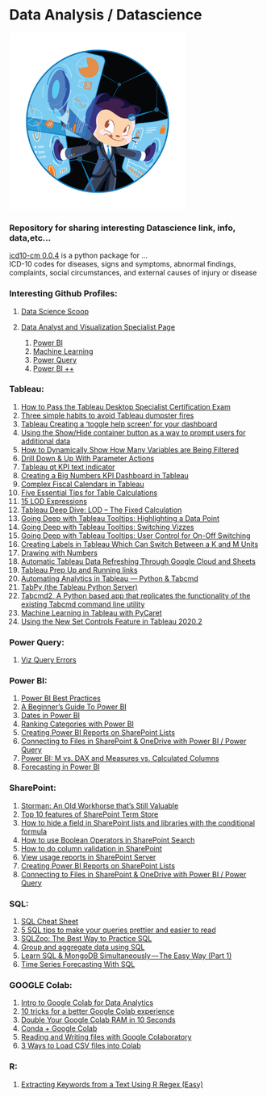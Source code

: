 # Data Analysis / Datascience 
<img src="https://github.com/Intel-89/other/blob/master/Repo_Resources/Octocat_DataScience.png" width="350">

### Repository for sharing interesting Datascience link, info, data,etc...

[icd10-cm 0.0.4](https://pypi.org/project/icd10-cm/) is a python package for ... \
ICD-10 codes for diseases, signs and symptoms, abnormal findings, complaints, social circumstances, and external causes of injury or disease


### Interesting Github Profiles:

1. [Data Science Scoop](https://github.com/datasciencescoop)

1. [Data Analyst and Visualization Specialist Page](https://github.com/NajiElKotob)
   1. [Power BI](https://github.com/NajiElKotob/Awesome-Power-BI)
   1. [Machine Learning](https://github.com/NajiElKotob/Awesome-ML)
   1. [Power Query](https://github.com/NajiElKotob/Awesome-PowerQuery)
   1. [Power BI ++](https://github.com/NajiElKotob/LetsTalkData)


### Tableau:

1. [How to Pass the Tableau Desktop Specialist Certification Exam](https://towardsdatascience.com/how-to-pass-the-tableau-desktop-specialist-certification-exam-bccb85b8e000?source=rss----7f60cf5620c9--tableau)
1. [Three simple habits to avoid Tableau dumpster fires](https://medium.com/@elliottstam/three-simple-habits-to-avoid-tableau-dumpster-fires-dd9c22af662c)
1. [Tableau Creating a ‘toggle help screen’ for your dashboard](https://datavis.blog/2019/03/10/show-hide-containers/)
1. [Using the Show/Hide container button as a way to prompt users for additional data](https://www.thedataschool.co.uk/janasobini-vetharuban/using-the-show-hide-container-button-as-a-way-to-prompt-users-for-additional-data/)
1. [How to Dynamically Show How Many Variables are Being Filtered](https://www.thedataschool.co.uk/tim-ryan/how-to-dynamically-show-how-many-variables-are-being-filtered/)
1. [Drill Down & Up With Parameter Actions](https://rosariogaunag.wordpress.com/2019/10/29/drill-down-up-with-parameter-actions/)
1. [Tableau qt KPI text indicator](https://tableaumagic.com/tableau-qt-kpi-text-indicator/)
1. [Creating a Big Numbers KPI Dashboard in Tableau](https://senturus.com/blog/creating-a-big-numbers-kpi-dashboard-in-tableau/)
1. [Complex Fiscal Calendars in Tableau](https://tableauandbehold.com/2016/08/15/complex-fiscal-calendars-in-tableau/)
1. [Five Essential Tips for Table Calculations](https://interworks.com/blog/2020/08/10/virtual-event-recap-five-essential-tips-for-table-calculations/)
1. [15 LOD Expressions](https://www.tableau.com/about/blog/LOD-expressions)
1. [Tableau Deep Dive: LOD – The Fixed Calculation](https://interworks.com/blog/rcurtis/2016/03/24/tableau-deep-dive-lod-fixed-calculation/)
1. [Going Deep with Tableau Tooltips: Highlighting a Data Point](https://interworks.com/blog/2020/08/20/going-deep-with-tableau-tooltips-highlighting-a-data-point/)
1. [Going Deep with Tableau Tooltips: Switching Vizzes](https://interworks.com/blog/2020/08/17/going-deep-with-tableau-tooltips-switching-vizzes/)
1. [Going Deep with Tableau Tooltips: User Control for On-Off Switching](https://interworks.com/blog/2020/09/04/going-deep-with-tableau-tooltips-user-control-for-on-off-switching/)
1. [Creating Labels in Tableau Which Can Switch Between a K and M Units](https://onenumber.biz/blog-1/2020/8/17/creating-labels-in-tableau-which-can-switch-between-a-k-or-m-label)
1. [Drawing with Numbers](http://drawingwithnumbers.artisart.org/creating-a-dynamic-range-parameter-in-tableau/)
1. [Automatic Tableau Data Refreshing Through Google Cloud and Sheets](https://towardsdatascience.com/automatic-tableau-data-refreshing-through-google-cloud-and-sheets-13aeb3962fd8?source=rss----7f60cf5620c9---4)
1. [Tableau Prep Up and Running links](https://preppindata.blogspot.com/2020/06/tableau-prep-up-and-running-links.html)
1. [Automating Analytics in Tableau — Python & Tabcmd](https://towardsdatascience.com/automating-analytics-in-tableau-5516e1e7134c)
1. [TabPy (the Tableau Python Server)](https://github.com/tableau/TabPy)
1. [Tabcmd2, A Python based app that replicates the functionality of the existing Tabcmd command line utility](https://github.com/tableau/tabcmd2)
1. [Machine Learning in Tableau with PyCaret](https://towardsdatascience.com/machine-learning-in-tableau-with-pycaret-166ffac9b22e?source=rss----7f60cf5620c9---4)
1. [Using the New Set Controls Feature in Tableau 2020.2](https://interworks.com/blog/2020/06/15/using-the-new-set-controls-feature-in-tableau-20202/)

### Power Query:

1. [Viz Query Errors](https://blog.crossjoin.co.uk/2014/12/22/viewing-error-messages-for-all-rows-in-power-query/)


### Power BI:

1. [Power BI Best Practices](https://medium.com/@nimaiahluwalia1998/power-bi-best-practices-667094d30af4)
1. [A Beginner’s Guide To Power BI](https://medium.com/beginners-guide-to-docker/a-beginners-guide-to-power-bi-1e95a727872)
1. [Dates in Power BI](https://medium.com/@dasShounak/test-your-internet-speed-through-the-command-line-2c486d9cca93)
1. [Ranking Categories with Power BI](https://towardsdatascience.com/ranking-categories-with-power-bi-846fbe88ced0?source=rss----7f60cf5620c9---4)
1. [Creating Power BI Reports on SharePoint Lists](https://www.abelsolutions.com/creating-power-bi-reports-sharepoint-lists/)
1. [Connecting to Files in SharePoint & OneDrive with Power BI / Power Query](https://www.poweredsolutions.co/2019/04/04/connecting-to-files-in-sharepoint-onedrive-with-power-bi-power-query/)
1. [Power BI: M vs. DAX and Measures vs. Calculated Columns](https://towardsdatascience.com/power-bi-m-vs-dax-vs-measures-4c77ae270790)
1. [Forecasting in Power BI](https://towardsdatascience.com/forecasting-in-power-bi-4cc0b3568443)


### SharePoint:

1. [Storman: An Old Workhorse that’s Still Valuable](https://sympmarc.com/2020/09/10/storman-an-old-workhorse-thats-still-valuable/)
1. [Top 10 features of SharePoint Term Store](https://sharepointmaven.com/top-10-features-sharepoint-term-store/)
1. [How to hide a field in SharePoint lists and libraries with the conditional formula](https://sharepointmaven.com/how-to-hide-a-field-in-sharepoint-lists-and-libraries-with-the-conditional-formula/)
1. [How to use Boolean Operators in SharePoint Search](https://sharepointmaven.com/how-to-use-boolean-operators-in-sharepoint-search/)
1. [How to do column validation in SharePoint](https://sharepointmaven.com/how-to-do-column-validation-in-sharepoint/)
1. [View usage reports in SharePoint Server](https://docs.microsoft.com/en-us/sharepoint/administration/view-usage-reports)
1. [Creating Power BI Reports on SharePoint Lists](https://www.abelsolutions.com/creating-power-bi-reports-sharepoint-lists/)
1. [Connecting to Files in SharePoint & OneDrive with Power BI / Power Query](https://www.poweredsolutions.co/2019/04/04/connecting-to-files-in-sharepoint-onedrive-with-power-bi-power-query/)


### SQL:

1. [SQL Cheat Sheet](https://towardsdatascience.com/sql-cheat-sheet-776f8e3189fa)
1. [5 SQL tips to make your queries prettier and easier to read](https://towardsdatascience.com/5-sql-tips-to-make-your-queries-prettier-and-easier-to-read-d9e3a543514f?source=rss----7f60cf5620c9---4)
1. [SQLZoo: The Best Way to Practice SQL](https://towardsdatascience.com/sqlzoo-the-best-way-to-practice-sql-66b7ccb1f17a?source=rss----7f60cf5620c9---4)
1. [Group and aggregate data using SQL](https://towardsdatascience.com/grouping-and-aggregating-data-using-sql-7ac85d654fe4)
1. [Learn SQL & MongoDB Simultaneously — The Easy Way (Part 1)](https://towardsdatascience.com/learn-sql-mongodb-simultaneously-the-easy-way-part-1-2d4ee20aa083)
1. [Time Series Forecasting With SQL](https://towardsdatascience.com/time-series-forecasting-with-sql-its-easier-than-you-think-1f5b362d0c81)


### GOOGLE Colab:

1. [Intro to Google Colab for Data Analytics]((https://towardsdatascience.com/intro-to-google-colab-for-data-analytics-da5e3a37af8a))
1. [10 tricks for a better Google Colab experience]((https://towardsdatascience.com/10-tips-for-a-better-google-colab-experience-33f8fe721b82?source=rss----7f60cf5620c9---4))
1. [Double Your Google Colab RAM in 10 Seconds](https://towardsdatascience.com/double-your-google-colab-ram-in-10-seconds-using-these-10-characters-efa636e646ff)
1. [Conda + Google Colab]((https://towardsdatascience.com/conda-google-colab-75f7c867a522))
1. [Reading and Writing files with Google Colaboratory](https://towardsdatascience.com/reading-and-writing-files-with-google-colaboratory-f0c234683946)
1. [3 Ways to Load CSV files into Colab](https://towardsdatascience.com/3-ways-to-load-csv-files-into-colab-7c14fcbdcb92)


### R:

1. [Extracting Keywords from a Text Using R Regex (Easy)](https://towardsdatascience.com/extracting-information-from-a-text-in-5-minutes-using-r-regex-520a859590de)
